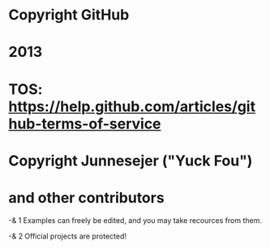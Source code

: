 # Copyright GitHub
# 2013
# TOS: https://help.github.com/articles/github-terms-of-service
#
# Copyright Junnesejer ("Yuck Fou")
# and other contributors

-& 1
Examples can freely be edited, and you may take recources from them.

-& 2
Official projects are protected!
